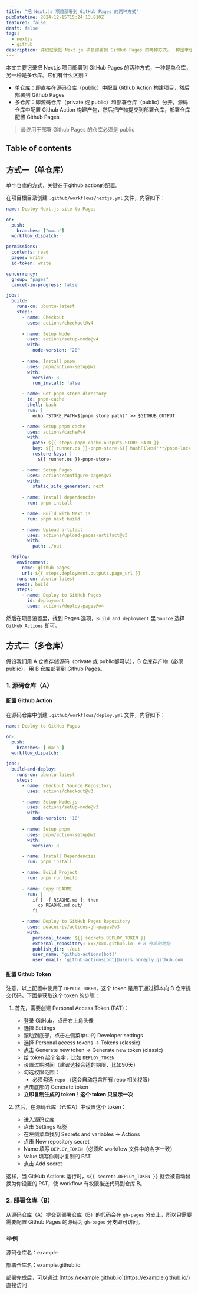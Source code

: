 ```yaml
---
title: "把 Next.js 项目部署到 GitHub Pages 的两种方式"
pubDatetime: 2024-12-15T15:24:13.810Z
featured: false
draft: false
tags:
  - nextjs
  - github
description: 详细记录把 Next.js 项目部署到 GitHub Pages 的两种方式，一种是单仓库，另一种是多个仓库
---
```


本文主要记录把 Next.js 项目部署到 GitHub Pages 的两种方式，一种是单仓库，另一种是多仓库。它们有什么区别？

- 单仓库：即直接在源码仓库（public）中配置 Github Action 构建项目，然后部署到 Github Pages
- 多仓库：即源码仓库（private 或 public）和部署仓库（public）分开，源码仓库中配置 Github Action 构建产物，然后把产物提交到部署仓库，部署仓库配置 Github Pages

> 最终用于部署 Github Pages 的仓库必须是 public

## Table of contents

## 方式一（单仓库）

单个仓库的方式，关键在于github action的配置。

在项目根目录创建 `.github/workflows/nextjs.yml` 文件，内容如下：

```yaml
name: Deploy Next.js site to Pages

on:
  push:
    branches: ["main"]
  workflow_dispatch:

permissions:
  contents: read
  pages: write
  id-token: write

concurrency:
  group: "pages"
  cancel-in-progress: false

jobs:
  build:
    runs-on: ubuntu-latest
    steps:
      - name: Checkout
        uses: actions/checkout@v4
      
      - name: Setup Node
        uses: actions/setup-node@v4
        with:
          node-version: "20"
          
      - name: Install pnpm
        uses: pnpm/action-setup@v2
        with:
          version: 8
          run_install: false

      - name: Get pnpm store directory
        id: pnpm-cache
        shell: bash
        run: |
          echo "STORE_PATH=$(pnpm store path)" >> $GITHUB_OUTPUT

      - name: Setup pnpm cache
        uses: actions/cache@v4
        with:
          path: ${{ steps.pnpm-cache.outputs.STORE_PATH }}
          key: ${{ runner.os }}-pnpm-store-${{ hashFiles('**/pnpm-lock.yaml') }}
          restore-keys: |
            ${{ runner.os }}-pnpm-store-

      - name: Setup Pages
        uses: actions/configure-pages@v5
        with:
          static_site_generator: next
          
      - name: Install dependencies
        run: pnpm install

      - name: Build with Next.js
        run: pnpm next build

      - name: Upload artifact
        uses: actions/upload-pages-artifact@v3
        with:
          path: ./out

  deploy:
    environment:
      name: github-pages
      url: ${{ steps.deployment.outputs.page_url }}
    runs-on: ubuntu-latest
    needs: build
    steps:
      - name: Deploy to GitHub Pages
        id: deployment
        uses: actions/deploy-pages@v4

```

然后在项目设置里，找到 Pages 选项，`Build and deployment` 里 `Source` 选择 `GitHub Actions` 即可。

## 方式二（多仓库）

假设我们用 A 仓库存储源码（private 或 public都可以），B 仓库存产物（必须 public），用 B 仓库部署到 Github Pages。

### 1. 源码仓库（A）

#### 配置 Github Action

在源码仓库中创建 `.github/workflows/deploy.yml` 文件，内容如下：

```yaml
name: Deploy to GitHub Pages

on:
  push:
    branches: [ main ]
  workflow_dispatch:

jobs:
  build-and-deploy:
    runs-on: ubuntu-latest
    steps:
      - name: Checkout Source Repository
        uses: actions/checkout@v3

      - name: Setup Node.js
        uses: actions/setup-node@v3
        with:
          node-version: '18'
          
      - name: Setup pnpm
        uses: pnpm/action-setup@v2
        with:
          version: 8

      - name: Install Dependencies
        run: pnpm install

      - name: Build Project
        run: pnpm run build
      
      - name: Copy README
        run: |
          if [ -f README.md ]; then
            cp README.md out/
          fi

      - name: Deploy to GitHub Pages Repository
        uses: peaceiris/actions-gh-pages@v3
        with:
          personal_token: ${{ secrets.DEPLOY_TOKEN }}
          external_repository: xxx/xxx.github.io  # B 仓库的地址
          publish_dir: ./out
          user_name: 'github-actions[bot]'
          user_email: 'github-actions[bot]@users.noreply.github.com'

```

#### 配置 Github Token

注意，以上配置中使用了 `DEPLOY_TOKEN`，这个 token 是用于通过脚本向 B 仓库提交代码。下面是获取这个 token 的步骤：

1. 首先，需要创建 Personal Access Token (PAT)：
   - 登录 GitHub，点击右上角头像
   - 选择 Settings
   - 滚动到底部，点击左侧菜单中的 Developer settings
   - 选择 Personal access tokens → Tokens (classic)
   - 点击 Generate new token → Generate new token (classic)
   - 给 token 起个名字，比如 `DEPLOY_TOKEN`
   - 设置过期时间（建议选择合适的期限，比如90天）
   - 勾选权限范围：
     - 必须勾选 `repo` （这会自动包含所有 repo 相关权限）
   - 点击底部的 Generate token
   - **立即复制生成的 token！这个 token 只显示一次**

2. 然后，在源码仓库（仓库A）中设置这个 token：
   - 进入源码仓库
   - 点击 Settings 标签
   - 在左侧菜单找到 Secrets and variables → Actions
   - 点击 New repository secret
   - Name 填写 `DEPLOY_TOKEN`（必须和 workflow 文件中的名字一致）
   - Value 填写你刚才复制的 PAT
   - 点击 Add secret

这样，当 GitHub Actions 运行时，`${{ secrets.DEPLOY_TOKEN }}` 就会被自动替换为你设置的 PAT，使 workflow 有权限推送代码到仓库 B。

### 2. 部署仓库（B）

从源码仓库（A）提交到部署仓库（B）的代码会在 `gh-pages` 分支上，所以只需要需要配置 Github Pages 的源码为 `gh-pages` 分支即可访问。

### 举例

源码仓库名：example

部署仓库名：example.github.io

部署完成后，可以通过 [https://example.github.io](https://example.github.io/) 直接访问

